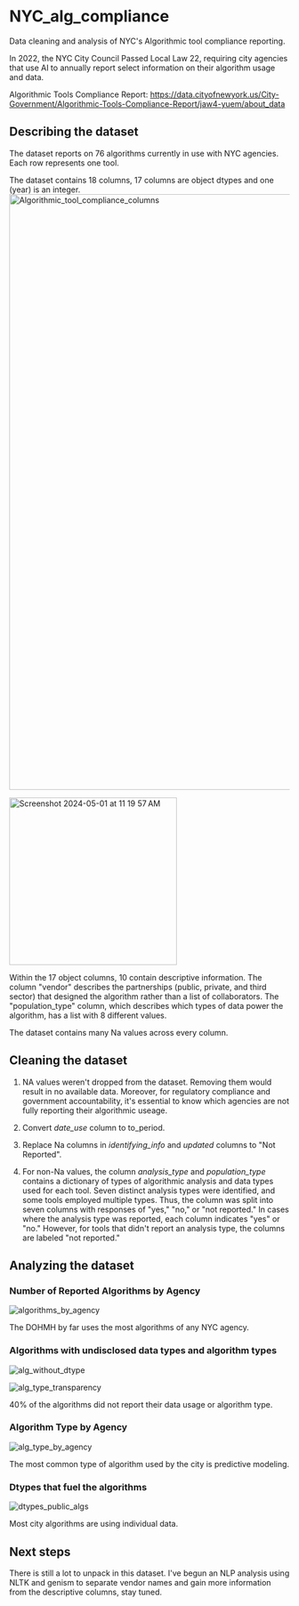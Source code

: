 # NYC_alg_compliance
Data cleaning and analysis of NYC's Algorithmic tool compliance reporting. 

In 2022, the NYC City Council Passed Local Law 22, requiring city agencies that use AI to annually report select information on their algorithm usage and data. 

Algorithmic Tools Compliance Report: https://data.cityofnewyork.us/City-Government/Algorithmic-Tools-Compliance-Report/jaw4-yuem/about_data

## Describing the dataset
The dataset reports on 76 algorithms currently in use with NYC agencies. Each row represents one tool.

The dataset contains 18 columns, 17 columns are object dtypes and one (year) is an integer. 
<img width="1071" alt="Algorithmic_tool_compliance_columns" src="https://github.com/jshapi16/NYC_alg_compliance/assets/79419060/b4eed1e0-b04a-4903-ab0e-afa46f5ac82a">

<img width="301" alt="Screenshot 2024-05-01 at 11 19 57 AM" src="https://github.com/jshapi16/NYC_alg_compliance/assets/79419060/f117cbf6-d108-4e63-8890-64effd9a38ca">

Within the 17 object columns, 10 contain descriptive information. 
The column "vendor" describes the partnerships (public, private, and third sector) that designed the algorithm rather than a list of collaborators. 
The "population_type" column, which describes which types of data power the algorithm, has a list with 8 different values.

The dataset contains many Na values across every column. 


## Cleaning the dataset

1. NA values weren't dropped from the dataset. Removing them would result in no available data. Moreover, for regulatory compliance and government accountability, it's essential to know which agencies are not fully reporting their algorithmic useage.

2. Convert *date_use* column to to_period.

3. Replace Na columns in *identifying_info* and *updated* columns to "Not Reported".

4. For non-Na values, the column *analysis_type* and *population_type* contains a dictionary of types of algorithmic analysis and data types used for each tool.  Seven distinct analysis types were identified, and some tools employed multiple types. Thus, the column was split into seven columns with responses of "yes," "no," or "not reported." In cases where the analysis type was reported, each column indicates "yes" or "no." However, for tools that didn't report an analysis type, the columns are labeled "not reported."


## Analyzing the dataset

### Number of Reported Algorithms by Agency
![algorithms_by_agency](https://github.com/jshapi16/NYC_alg_compliance/assets/79419060/e973f4e7-cb7b-4388-9e7a-fd23ec61b5b6)

The DOHMH by far uses the most algorithms of any NYC agency.

### Algorithms with undisclosed data types and algorithm types
![alg_without_dtype](https://github.com/jshapi16/NYC_alg_compliance/assets/79419060/1a47b75b-186f-49de-b14f-f988b2c330b6)

![alg_type_transparency](https://github.com/jshapi16/NYC_alg_compliance/assets/79419060/3ccb7605-1b7f-4928-af24-8693a28b11ce)

40% of the algorithms did not report their data usage or algorithm type.

### Algorithm Type by Agency
![alg_type_by_agency](https://github.com/jshapi16/NYC_alg_compliance/assets/79419060/83fadd4d-e41d-4ae7-8898-d0c705639d12)

The most common type of algorithm used by the city is predictive modeling. 

### Dtypes that fuel the algorithms
![dtypes_public_algs](https://github.com/jshapi16/NYC_alg_compliance/assets/79419060/5c35e69e-58a4-42c5-9e09-9758890dc19b)

Most city algorithms are using individual data.


## Next steps
There is still a lot to unpack in this dataset. I've begun an NLP analysis using NLTK and genism to separate vendor names and gain more information from the descriptive columns, stay tuned.

